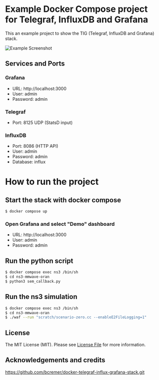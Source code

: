 # Example Docker Compose project for Telegraf, InfluxDB and Grafana

This an example project to show the TIG (Telegraf, InfluxDB and Grafana) stack.

![Example Screenshot](./example.png?raw=true "Example Screenshot")

## Services and Ports

### Grafana
- URL: http://localhost:3000 
- User: admin 
- Password: admin 

### Telegraf
- Port: 8125 UDP (StatsD input)

### InfluxDB
- Port: 8086 (HTTP API)
- User: admin 
- Password: admin 
- Database: influx

# How to run the project

## Start the stack with docker compose

```bash
$ docker compose up
```

### Open Grafana and select "Demo" dashboard
- URL: http://localhost:3000 
- User: admin 
- Password: admin 

## Run the python script
```bash
$ docker compose exec ns3 /bin/sh
$ cd ns3-mmwave-oran
$ python3 sem_callback.py
```

## Run the ns3 simulation
```bash
$ docker compose exec ns3 /bin/sh
$ cd ns3-mmwave-oran
$ ./waf --run "scratch/scenario-zero.cc --enableE2FileLogging=1"
```

## License

The MIT License (MIT). Please see [License File](LICENSE) for more information.

## Acknowledgements and credits 

https://github.com/bcremer/docker-telegraf-influx-grafana-stack.git
